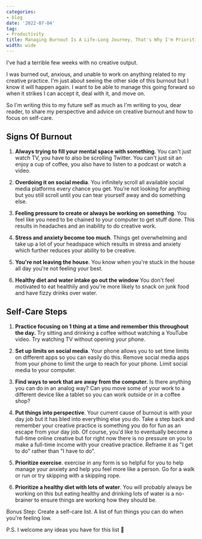 ```yaml
---
categories:
- blog
date: '2022-07-04'
tag:
- Productivity
title: Managing Burnout Is A Life-Long Journey, That's Why I'm Prioritizing Self-Care
width: wide
---
```


I've had a terrible few weeks with no creative output. 

I was burned out, anxious, and unable to work on anything related to my creative practice. I'm just about seeing the other side of this burnout but I know it will happen again. I want to be able to manage this going forward so when it strikes I can accept it, deal with it, and move on.

So I'm writing this to my future self as much as I'm writing to you, dear reader, to share my perspective and advice on creative burnout and how to focus on self-care.

## Signs Of Burnout

1. **Always trying to fill your mental space with something**.  You can't just watch TV, you have to also be scrolling Twitter. You can't just sit an enjoy a cup of coffee, you also have to listen to a podcast or watch a video.

2. **Overdoing it on social media**. You infinitely scroll all available social media platforms every chance you get. You're not looking for anything but you still scroll until you can tear yourself away and do something else.

3. **Feeling pressure to create or always be working on something**. You feel like you need to be chained to your computer to get stuff done. This results in headaches and an inability to do creative work. 

4. **Stress and anxiety become too much**. Things get overwhelming and take up a lot of your headspace which results in stress and anxiety which further reduces your ability to be creative. 

5. **You're not leaving the house**. You know when you're stuck in the house all day you're not feeling your best.

6. **Healthy diet and water intake go out the window** You don't feel motivated to eat healthily and you're more likely to snack on junk food and have fizzy drinks over water.

## Self-Care Steps

1. **Practice focusing on 1 thing at a time and remember this throughout the day.** Try sitting and drinking a coffee without watching a YouTube video. Try watching TV without opening your phone.

2. **Set up limits on social media**. Your phone allows you to set time limits on different apps so you can easily do this. Remove social media apps from your phone to limit the urge to reach for your phone. Limit social media to your computer.

3. **Find ways to work that are away from the computer.** Is there anything you can do in an analog way? Can you move some of your work to a different device like a tablet so you can work outside or in a coffee shop?

4. **Put things into perspective**. Your current cause of burnout is with your day job but it has bled into everything else you do. Take a step back and remember your creative practice is something you do for fun as an escape from your day job. Of course, you'd like to eventually become a full-time online creative but for right now there is no pressure on you to make a full-time income with your creative practice. Reframe it as "I get to do" rather than "I have to do".

5. **Prioritize exercise**. exercise in any form is so helpful for you to help manage your anxiety and help you feel more like a person. Go for a walk or run or try skipping with a skipping rope.

6. **Prioritize a healthy diet with lots of water**. You will probably always be working on this but eating healthy and drinking lots of water is a no-brainer to ensure things are working how they should be.

Bonus Step: Create a self-care list. A list of fun things you can do when you're feeling low. 

P.S. I welcome any ideas you have for this list 🙂